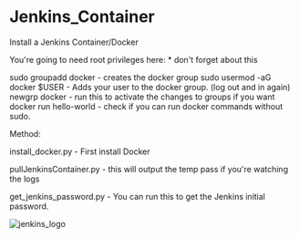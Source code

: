 # Jenkins_Container
Install a Jenkins Container/Docker 

You're going to need root privileges here: * don't forget about this

sudo groupadd docker - creates the docker group
sudo usermod -aG docker $USER - Adds your user to the docker group. (log out and in again)
newgrp docker - run this to activate the changes to groups if you want 
docker run hello-world - check if you can run docker commands without sudo.




Method:


install_docker.py   - First install Docker 

pullJenkinsContainer.py - this will output the temp pass if you're watching the logs

get_jenkins_password.py - You can run this to get the Jenkins initial password.


![jenkins_logo](https://user-images.githubusercontent.com/8779526/211195829-cd408dc7-7436-4eb6-b298-b40166564144.png)
